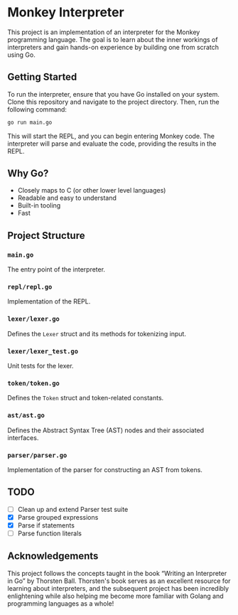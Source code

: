# Monkey Interpreter

This project is an implementation of an interpreter for the Monkey programming language. The goal is to learn about the inner workings of interpreters and gain hands-on experience by building one from scratch using Go.

## Getting Started

To run the interpreter, ensure that you have Go installed on your system. Clone this repository and navigate to the project directory. Then, run the following command:

```bash
go run main.go
```

This will start the REPL, and you can begin entering Monkey code. The interpreter will parse and evaluate the code, providing the results in the REPL.

## Why Go?

- Closely maps to C (or other lower level languages)
- Readable and easy to understand
- Built-in tooling
- Fast

## Project Structure

### `main.go`
The entry point of the interpreter.

### `repl/repl.go`
Implementation of the REPL.

### `lexer/lexer.go`
Defines the `Lexer` struct and its methods for tokenizing input.

### `lexer/lexer_test.go`
Unit tests for the lexer.

### `token/token.go`
Defines the `Token` struct and token-related constants.

### `ast/ast.go`
Defines the Abstract Syntax Tree (AST) nodes and their associated interfaces.

### `parser/parser.go`
Implementation of the parser for constructing an AST from tokens.

## TODO
- [ ] Clean up and extend Parser test suite
- [x] Parse grouped expressions
- [x] Parse if statements
- [ ] Parse function literals

## Acknowledgements
This project follows the concepts taught in the book “Writing an Interpreter in Go” by Thorsten Ball. Thorsten's book serves as an excellent resource for learning about interpreters, and the subsequent project has been incredibly enlightening while also helping me become more familiar with Golang and programming languages as a whole!
